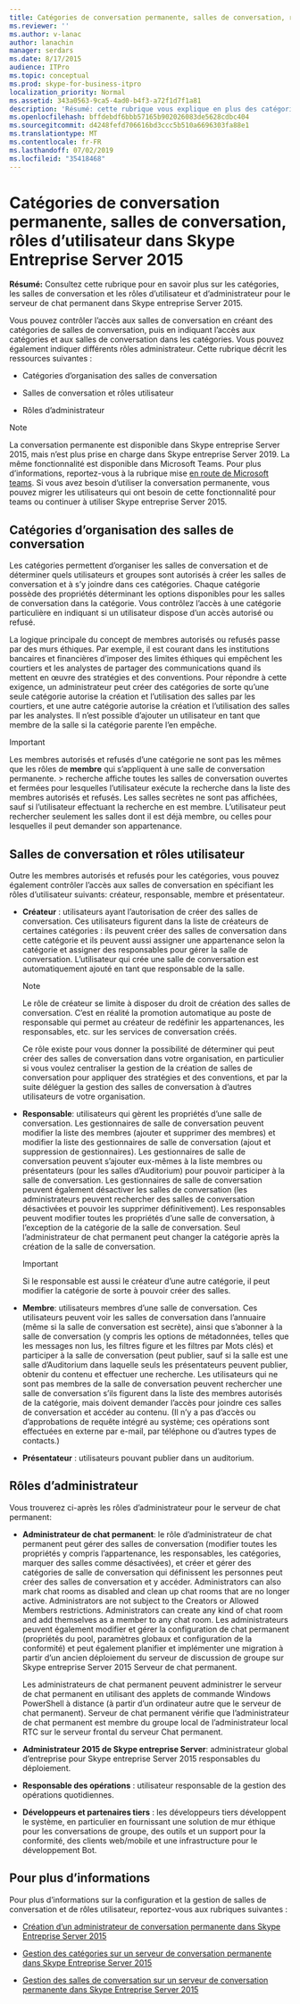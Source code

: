 ```yaml
---
title: Catégories de conversation permanente, salles de conversation, rôles d’utilisateur dans Skype Entreprise Server 2015
ms.reviewer: ''
ms.author: v-lanac
author: lanachin
manager: serdars
ms.date: 8/17/2015
audience: ITPro
ms.topic: conceptual
ms.prod: skype-for-business-itpro
localization_priority: Normal
ms.assetid: 343a0563-9ca5-4ad0-b4f3-a72f1d7f1a81
description: 'Résumé: cette rubrique vous explique en plus des catégories, des salles de conversation et des rôles d’utilisateur et d’administrateur pour le serveur de chat permanent dans Skype entreprise Server 2015.'
ms.openlocfilehash: bffdebdf6bbb57165b902026083de5628cdbc404
ms.sourcegitcommit: d4248fefd706616bd3ccc5b510a6696303fa88e1
ms.translationtype: MT
ms.contentlocale: fr-FR
ms.lasthandoff: 07/02/2019
ms.locfileid: "35418468"
---
```

# <a name="persistent-chat-categories-chat-rooms-and-user-roles-in-skype-for-business-server-2015"></a>Catégories de conversation permanente, salles de conversation, rôles d’utilisateur dans Skype Entreprise Server 2015
 
**Résumé:** Consultez cette rubrique pour en savoir plus sur les catégories, les salles de conversation et les rôles d’utilisateur et d’administrateur pour le serveur de chat permanent dans Skype entreprise Server 2015.
  
Vous pouvez contrôler l’accès aux salles de conversation en créant des catégories de salles de conversation, puis en indiquant l’accès aux catégories et aux salles de conversation dans les catégories. Vous pouvez également indiquer différents rôles administrateur. Cette rubrique décrit les ressources suivantes : 
  
- Catégories d’organisation des salles de conversation
    
- Salles de conversation et rôles utilisateur
    
- Rôles d’administrateur

> [!NOTE] 
> La conversation permanente est disponible dans Skype entreprise Server 2015, mais n’est plus prise en charge dans Skype entreprise Server 2019. La même fonctionnalité est disponible dans Microsoft Teams. Pour plus d’informations, reportez-vous à la rubrique mise [en route de Microsoft teams](/microsoftteams/upgrade-start-here). Si vous avez besoin d’utiliser la conversation permanente, vous pouvez migrer les utilisateurs qui ont besoin de cette fonctionnalité pour teams ou continuer à utiliser Skype entreprise Server 2015. 
    
## <a name="categories-for-organizing-chat-rooms"></a>Catégories d’organisation des salles de conversation

Les catégories permettent d’organiser les salles de conversation et de déterminer quels utilisateurs et groupes sont autorisés à créer les salles de conversation et à s’y joindre dans ces catégories. Chaque catégorie possède des propriétés déterminant les options disponibles pour les salles de conversation dans la catégorie. Vous contrôlez l’accès à une catégorie particulière en indiquant si un utilisateur dispose d’un accès autorisé ou refusé.
  
La logique principale du concept de membres autorisés ou refusés passe par des murs éthiques. Par exemple, il est courant dans les institutions bancaires et financières d’imposer des limites éthiques qui empêchent les courtiers et les analystes de partager des communications quand ils mettent en œuvre des stratégies et des conventions. Pour répondre à cette exigence, un administrateur peut créer des catégories de sorte qu’une seule catégorie autorise la création et l’utilisation des salles par les courtiers, et une autre catégorie autorise la création et l’utilisation des salles par les analystes. Il n’est possible d’ajouter un utilisateur en tant que membre de la salle si la catégorie parente l’en empêche.
  
> [!IMPORTANT]
> Les membres autorisés et refusés d’une catégorie ne sont pas les mêmes que les rôles de **membre** qui s’appliquent à une salle de conversation permanente. > recherche affiche toutes les salles de conversation ouvertes et fermées pour lesquelles l’utilisateur exécute la recherche dans la liste des membres autorisés et refusés. Les salles secrètes ne sont pas affichées, sauf si l’utilisateur effectuant la recherche en est membre. L’utilisateur peut rechercher seulement les salles dont il est déjà membre, ou celles pour lesquelles il peut demander son appartenance. 
  
## <a name="chat-rooms-and-user-roles"></a>Salles de conversation et rôles utilisateur

Outre les membres autorisés et refusés pour les catégories, vous pouvez également contrôler l’accès aux salles de conversation en spécifiant les rôles d’utilisateur suivants: créateur, responsable, membre et présentateur.
  
- **Créateur** : utilisateurs ayant l’autorisation de créer des salles de conversation. Ces utilisateurs figurent dans la liste de créateurs de certaines catégories : ils peuvent créer des salles de conversation dans cette catégorie et ils peuvent aussi assigner une appartenance selon la catégorie et assigner des responsables pour gérer la salle de conversation. L’utilisateur qui crée une salle de conversation est automatiquement ajouté en tant que responsable de la salle.
    
    > [!NOTE]
    > Le rôle de créateur se limite à disposer du droit de création des salles de conversation. C’est en réalité la promotion automatique au poste de responsable qui permet au créateur de redéfinir les appartenances, les responsables, etc. sur les services de conversation créés. 
  
    Ce rôle existe pour vous donner la possibilité de déterminer qui peut créer des salles de conversation dans votre organisation, en particulier si vous voulez centraliser la gestion de la création de salles de conversation pour appliquer des stratégies et des conventions, et par la suite déléguer la gestion des salles de conversation à d’autres utilisateurs de votre organisation.
    
- **Responsable**: utilisateurs qui gèrent les propriétés d’une salle de conversation. Les gestionnaires de salle de conversation peuvent modifier la liste des membres (ajouter et supprimer des membres) et modifier la liste des gestionnaires de salle de conversation (ajout et suppression de gestionnaires). Les gestionnaires de salle de conversation peuvent s’ajouter eux-mêmes à la liste membres ou présentateurs (pour les salles d’Auditorium) pour pouvoir participer à la salle de conversation. Les gestionnaires de salle de conversation peuvent également désactiver les salles de conversation (les administrateurs peuvent rechercher des salles de conversation désactivées et pouvoir les supprimer définitivement). Les responsables peuvent modifier toutes les propriétés d’une salle de conversation, à l’exception de la catégorie de la salle de conversation. Seul l’administrateur de chat permanent peut changer la catégorie après la création de la salle de conversation.
    
    > [!IMPORTANT]
    > Si le responsable est aussi le créateur d’une autre catégorie, il peut modifier la catégorie de sorte à pouvoir créer des salles. 
  
- **Membre**: utilisateurs membres d’une salle de conversation. Ces utilisateurs peuvent voir les salles de conversation dans l’annuaire (même si la salle de conversation est secrète), ainsi que s’abonner à la salle de conversation (y compris les options de métadonnées, telles que les messages non lus, les filtres figure et les filtres par Mots clés) et participer à la salle de conversation (peut publier, sauf si la salle est une salle d’Auditorium dans laquelle seuls les présentateurs peuvent publier, obtenir du contenu et effectuer une recherche. Les utilisateurs qui ne sont pas membres de la salle de conversation peuvent rechercher une salle de conversation s’ils figurent dans la liste des membres autorisés de la catégorie, mais doivent demander l’accès pour joindre ces salles de conversation et accéder au contenu. (Il n’y a pas d’accès ou d’approbations de requête intégré au système; ces opérations sont effectuées en externe par e-mail, par téléphone ou d’autres types de contacts.)
    
- **Présentateur** : utilisateurs pouvant publier dans un auditorium.
    
## <a name="administrator-roles"></a>Rôles d’administrateur

Vous trouverez ci-après les rôles d’administrateur pour le serveur de chat permanent:
  
- **Administrateur de chat permanent**: le rôle d’administrateur de chat permanent peut gérer des salles de conversation (modifier toutes les propriétés y compris l’appartenance, les responsables, les catégories, marquer des salles comme désactivées), et créer et gérer des catégories de salle de conversation qui définissent les personnes peut créer des salles de conversation et y accéder. Administrators can also mark chat rooms as disabled and clean up chat rooms that are no longer active. Administrators are not subject to the Creators or Allowed Members restrictions. Administrators can create any kind of chat room and add themselves as a member to any chat room. Les administrateurs peuvent également modifier et gérer la configuration de chat permanent (propriétés du pool, paramètres globaux et configuration de la conformité) et peut également planifier et implémenter une migration à partir d’un ancien déploiement du serveur de discussion de groupe sur Skype entreprise Server 2015 Serveur de chat permanent.
    
    Les administrateurs de chat permanent peuvent administrer le serveur de chat permanent en utilisant des applets de commande Windows PowerShell à distance (à partir d’un ordinateur autre que le serveur de chat permanent). Serveur de chat permanent vérifie que l’administrateur de chat permanent est membre du groupe local de l’administrateur local RTC sur le serveur frontal du serveur Chat permanent.
    
- **Administrateur 2015 de Skype entreprise Server**: administrateur global d’entreprise pour Skype entreprise Server 2015 responsables du déploiement.
    
- **Responsable des opérations** : utilisateur responsable de la gestion des opérations quotidiennes.
    
- **Développeurs et partenaires tiers** : les développeurs tiers développent le système, en particulier en fournissant une solution de mur éthique pour les conversations de groupe, des outils et un support pour la conformité, des clients web/mobile et une infrastructure pour le développement Bot.
    
## <a name="for-more-information"></a>Pour plus d’informations

Pour plus d’informations sur la configuration et la gestion de salles de conversation et de rôles utilisateur, reportez-vous aux rubriques suivantes :
  
- [Création d’un administrateur de conversation permanente dans Skype Entreprise Server 2015](../../deploy/deploy-persistent-chat-server/create-a-persistent-chat-administrator.md)
    
- [Gestion des catégories sur un serveur de conversation permanente dans Skype Entreprise Server 2015](../../manage/persistent-chat/categories.md)
    
- [Gestion des salles de conversation sur un serveur de conversation permanente dans Skype Entreprise Server 2015](../../manage/persistent-chat/chat-rooms.md)
    

